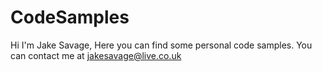 # CodeSamples
Hi I'm Jake Savage, Here you can find some personal code samples.
You can contact me at jakesavage@live.co.uk
